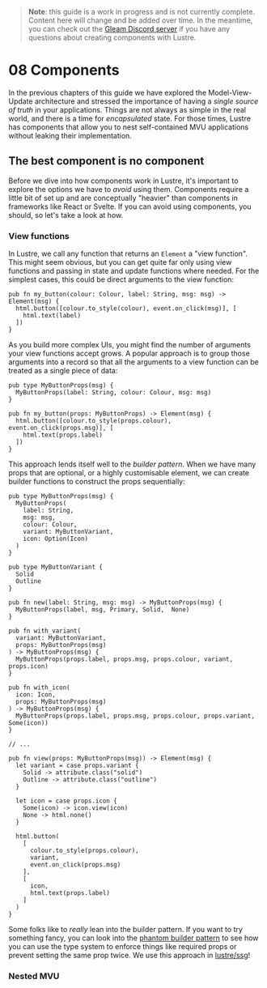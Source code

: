 > **Note**: this guide is a work in progress and is not currently complete. Content
> here will change and be added over time. In the meantime, you can check out the
> [Gleam Discord server](https://discord.gg/Fm8Pwmy) if you have any questions about
> creating components with Lustre.


# 08 Components

In the previous chapters of this guide we have explored the Model-View-Update
architecture and stressed the importance of having a _single source of truth_ in
your applications. Things are not always as simple in the real world, and there
is a time for _encapsulated_ state. For those times, Lustre has components that
allow you to nest self-contained MVU applications without leaking their implementation.

## The best component is no component

Before we dive into how components work in Lustre, it's important to explore the
options we have to _avoid_ using them. Components require a little bit of set up
and are conceptually "heavier" than components in frameworks like React or Svelte.
If you can avoid using components, you should, so let's take a look at how.

### View functions

In Lustre, we call any function that returns an `Element` a "view function". This
might seem obvious, but you can get quite far only using view functions and passing
in state and update functions where needed. For the simplest cases, this could be
direct arguments to the view function:

```gleam
pub fn my_button(colour: Colour, label: String, msg: msg) -> Element(msg) {
  html.button([colour.to_style(colour), event.on_click(msg)], [
    html.text(label)
  ])
}
```

As you build more complex UIs, you might find the number of arguments your view
functions accept grows. A popular approach is to group those arguments into a
record so that all the arguments to a view function can be treated as a single
piece of data:

```gleam
pub type MyButtonProps(msg) {
  MyButtonProps(label: String, colour: Colour, msg: msg)
}

pub fn my_button(props: MyButtonProps) -> Element(msg) {
  html.button([colour.to_style(props.colour), event.on_click(props.msg)], [
    html.text(props.label)
  ])
}
```

This approach lends itself well to the _builder pattern_. When we have many props
that are optional, or a highly customisable element, we can create builder functions
to construct the props sequentially:

```gleam
pub type MyButtonProps(msg) {
  MyButtonProps(
    label: String,
    msg: msg,
    colour: Colour,
    variant: MyButtonVariant,
    icon: Option(Icon)
  )
}

pub type MyButtonVariant {
  Solid
  Outline
}

pub fn new(label: String, msg: msg) -> MyButtonProps(msg) {
  MyButtonProps(label, msg, Primary, Solid,  None)
}

pub fn with_variant(
  variant: MyButtonVariant,
  props: MyButtonProps(msg)
) -> MyButtonProps(msg) {
  MyButtonProps(props.label, props.msg, props.colour, variant, props.icon)
}

pub fn with_icon(
  icon: Icon,
  props: MyButtonProps(msg)
) -> MyButtonProps(msg) {
  MyButtonProps(props.label, props.msg, props.colour, props.variant, Some(icon))
}

// ...

pub fn view(props: MyButtonProps(msg)) -> Element(msg) {
  let variant = case props.variant {
    Solid -> attribute.class("solid")
    Outline -> attribute.class("outline")
  }

  let icon = case props.icon {
    Some(icon) -> icon.view(icon)
    None -> html.none()
  }

  html.button(
    [
      colour.to_style(props.colour),
      variant,
      event.on_click(props.msg)
    ],
    [
      icon,
      html.text(props.label)
    ]
  )
}
```

Some folks like to _really_ lean into the builder pattern. If you want to try
something fancy, you can look into the [phantom builder pattern](https://www.youtube.com/watch?v=3lYHFctx2Ks)
to see how you can use the type system to enforce things like required props or
prevent setting the same prop twice. We use this approach in [lustre/ssg](https://hexdocs.pm/lustre_ssg)!

### Nested MVU
